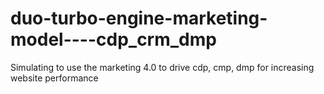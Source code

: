 # duo-turbo-engine-marketing-model----cdp_crm_dmp
Simulating to use the marketing 4.0 to drive cdp, cmp, dmp for increasing website performance

